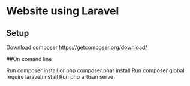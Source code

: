 # Website using Laravel


## Setup

Download composer https://getcomposer.org/download/

##On comand line 

Run composer install or php composer.phar install
Run composer global require laravel/install
Run php artisan serve




